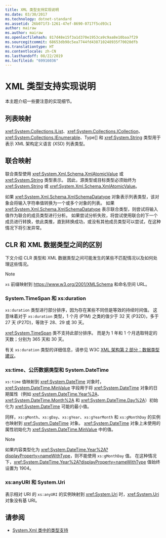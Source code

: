 ```yaml
---
title: XML 类型支持实现说明
ms.date: 03/30/2017
ms.technology: dotnet-standard
ms.assetid: 26b071f3-1261-47ef-8690-0717f5cd93c1
author: mairaw
ms.author: mairaw
ms.openlocfilehash: 817d48e15f3a1d370e1953ca9c9aa8e10baa7f29
ms.sourcegitcommit: 68653db98c5ea7744fd438710248935f70020dfb
ms.translationtype: HT
ms.contentlocale: zh-CN
ms.lasthandoff: 08/22/2019
ms.locfileid: "69916036"
---
```

# <a name="xml-type-support-implementation-notes"></a>XML 类型支持实现说明
本主题介绍一些要注意的实现细节。  
  
## <a name="list-mappings"></a>列表映射  
 <xref:System.Collections.IList>、<xref:System.Collections.ICollection>、<xref:System.Collections.IEnumerable>、Type[]  和 <xref:System.String> 类型用于表示 XML 架构定义语言 (XSD) 列表类型。  
  
## <a name="union-mappings"></a>联合映射  
 联合类型使用 <xref:System.Xml.Schema.XmlAtomicValue> 或 <xref:System.String> 类型表示。 因此，源类型或目标类型必须始终为 <xref:System.String> 或 <xref:System.Xml.Schema.XmlAtomicValue>。  
  
 如果 <xref:System.Xml.Schema.XmlSchemaDatatype> 对象表示列表类型，该对象会将输入字符串值转换为一个或多个对象的列表。 如果 <xref:System.Xml.Schema.XmlSchemaDatatype> 表示联合类型，则尝试将输入值作为联合的成员类型进行分析。 如果尝试分析失败，将尝试使用联合的下一个成员进行转换，依此类推，直到转换成功，或没有其他成员类型可以尝试，在这种情况下将引发异常。  
  
## <a name="differences-between-clr-and-xml-data-types"></a>CLR 和 XML 数据类型之间的区别  
 下文介绍 CLR 类型和 XML 数据类型之间可能发生的某些不匹配情况以及如何处理这些情况。  
  
> [!NOTE]
> `xs` 前缀映射到 <https://www.w3.org/2001/XMLSchema> 和命名空间 URL。
  
### <a name="systemtimespan-and-xsduration"></a>System.TimeSpan 和 xs:duration  
 `xs:duration` 类型进行部分排序，因为存在某些不同但是等效的持续时间值。 这意味着对于 `xs:duration` 类型，1 个月 (P1M) 之类的值少于 32 天 (P32D)，多于 27 天 (P27D)，等效于 28、29 或 30 天。  
  
 <xref:System.TimeSpan> 类不支持此部分排序。 而是为 1 年和 1 个月选取特定的天数；分别为 365 天和 30 天。  
  
 有关 `xs:duration` 类型的详细信息，请参见 W3C [XML 架构第 2 部分：数据类型建议](https://www.w3.org/TR/xmlschema-2/)。
  
### <a name="xstime-gregorian-date-types-and-systemdatetime"></a>xs:time、公历数据类型和 System.DateTime  
 `xs:time` 值映射到 <xref:System.DateTime> 对象时，<xref:System.DateTime.MinValue> 字段用于将 <xref:System.DateTime> 对象的日期属性（例如 <xref:System.DateTime.Year%2A>、<xref:System.DateTime.Month%2A> 和 <xref:System.DateTime.Day%2A>）初始化为 <xref:System.DateTime> 可能的最小值。  
  
 同样，`xs:gMonth`、`xs:gDay`、`xs:gYear`、`xs:gYearMonth` 和 `xs:gMonthDay` 的实例也映射到 <xref:System.DateTime> 对象。 <xref:System.DateTime> 对象上未使用的属性初始化为 <xref:System.DateTime.MinValue> 中的值。  
  
> [!NOTE]
> 如果内容类型化为 <xref:System.DateTime.Year%2A?displayProperty=nameWithType>，则不能使用 `xs:gMonthDay` 值。 在这种情况下，<xref:System.DateTime.Year%2A?displayProperty=nameWithType> 值始终设置为 1904。  
  
### <a name="xsanyuri-and-systemuri"></a>xs:anyURI 和 System.Uri  
 表示相对 URI 的 `xs:anyURI` 的实例映射到 <xref:System.Uri> 时，<xref:System.Uri> 对象没有基 URI。  
  
## <a name="see-also"></a>请参阅

- [System.Xml 类中的类型支持](../../../../docs/standard/data/xml/type-support-in-the-system-xml-classes.md)
